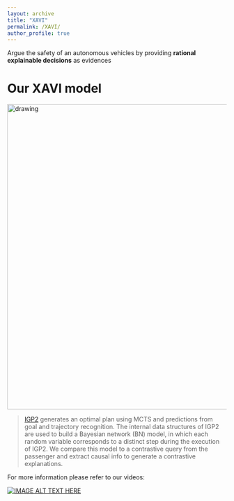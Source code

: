 ```yaml
---
layout: archive
title: "XAVI"
permalink: /XAVI/
author_profile: true
---
```


Argue the safety of an autonomous vehicles by providing **rational explainable decisions** as evidences

Our XAVI model
======
<img src='main/images/XAVI.JPG' alt="drawing" width="700"/>

> [IGP2](https://arxiv.org/pdf/2002.02277.pdf) generates an optimal plan using MCTS and predictions from goal and trajectory recognition. The internal data structures of IGP2 are
used to build a Bayesian network (BN) model, in which each random variable corresponds to a distinct step during the execution of IGP2. We compare this model to a
contrastive query from the passenger and extract causal info to generate a contrastive explanations.

For more information please refer to our videos:

[![IMAGE ALT TEXT HERE](https://img.youtube.com/vi/gmjylztszZA/0.jpg)](https://www.youtube.com/watch?v=gmjylztszZA)